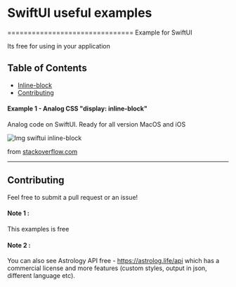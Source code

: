 # SwiftUI useful examples
===============================
Example for SwiftUI

Its free for using in your application

## Table of Contents

* [Inline-block](#Example-1)
* [Contributing](#contributing)

#### Example 1 - Analog CSS "display: inline-block"
Analog code on SwiftUI.
Ready for all version MacOS and iOS

![Img swiftui inline-block](https://astrolog.life/api/git_review/img/swiftui_other/0.png)

from [stackoverflow.com](https://stackoverflow.com/questions/62102647/swiftui-hstack-with-wrap-and-dynamic-height/62103264#62103264 "Source")

------------

## Contributing
Feel free to submit a pull request or an issue!



#### Note 1 :
This examples is free

#### Note 2 :
You can also see Astrology API free - https://astrolog.life/api which has a commercial license and more features (custom styles, output in json, different language etc).
